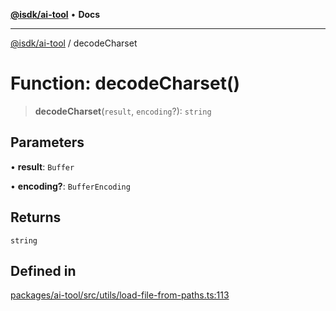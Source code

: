 [**@isdk/ai-tool**](../README.md) • **Docs**

***

[@isdk/ai-tool](../globals.md) / decodeCharset

# Function: decodeCharset()

> **decodeCharset**(`result`, `encoding`?): `string`

## Parameters

• **result**: `Buffer`

• **encoding?**: `BufferEncoding`

## Returns

`string`

## Defined in

[packages/ai-tool/src/utils/load-file-from-paths.ts:113](https://github.com/isdk/ai-tool.js/blob/e324043799402aa2caa41711a9168487ab85c166/src/utils/load-file-from-paths.ts#L113)
